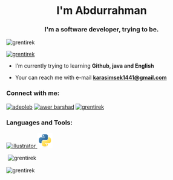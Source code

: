 <h1 align="center">I'm Abdurrahman</h1>
<h3 align="center">I'm a software developer, trying to be.</h3>

<p align="left"> <img src="https://komarev.com/ghpvc/?username=grentirek&label=Profile%20views&color=0e75b6&style=flat" alt="grentirek" /> </p>

<p align="left"> <a href="https://github.com/ryo-ma/github-profile-trophy"><img src="https://github-profile-trophy.vercel.app/?username=grentirek" alt="grentirek" /></a> </p>

- I’m currently trying to learning **Github, java and English**

- Your can reach me with e-mail **karasimsek1441@gmail.com**

<h3 align="left">Connect with me:</h3>
<p align="left">
<a href="https://twitter.com/adeoleb" target="blank"><img align="center" src="https://raw.githubusercontent.com/rahuldkjain/github-profile-readme-generator/master/src/images/icons/Social/twitter.svg" alt="adeoleb" height="30" width="40" /></a>
<a href="https://fb.com/awer barshad" target="blank"><img align="center" src="https://raw.githubusercontent.com/rahuldkjain/github-profile-readme-generator/master/src/images/icons/Social/facebook.svg" alt="awer barshad" height="30" width="40" /></a>
<a href="https://dribbble.com/grentirek" target="blank"><img align="center" src="https://raw.githubusercontent.com/rahuldkjain/github-profile-readme-generator/master/src/images/icons/Social/dribbble.svg" alt="grentirek" height="30" width="40" /></a>
</p>

<h3 align="left">Languages and Tools:</h3>
<p align="left"> <a href="https://www.adobe.com/in/products/illustrator.html" target="_blank" rel="noreferrer"> <img src="https://www.vectorlogo.zone/logos/adobe_illustrator/adobe_illustrator-icon.svg" alt="illustrator" width="40" height="40"/> </a> <a href="https://www.python.org" target="_blank" rel="noreferrer"> <img src="https://raw.githubusercontent.com/devicons/devicon/master/icons/python/python-original.svg" alt="python" width="40" height="40"/> </a> </p>

<p>&nbsp;<img align="center" src="https://github-readme-stats.vercel.app/api?username=grentirek&show_icons=true&locale=en" alt="grentirek" /></p>

<p><img align="center" src="https://github-readme-streak-stats.herokuapp.com/?user=grentirek&" alt="grentirek" /></p>
